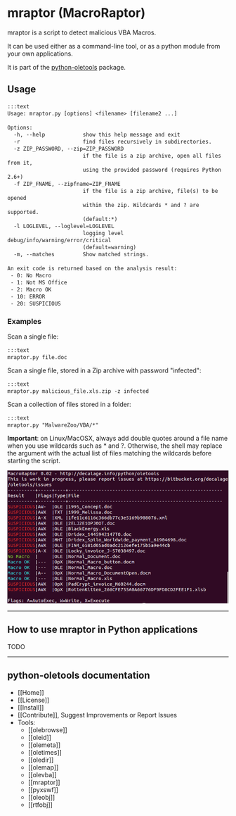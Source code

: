 mraptor (MacroRaptor)
=====================

mraptor is a script to detect malicious VBA Macros.

It can be used either as a command-line tool, or as a python module from your own applications.

It is part of the [python-oletools](http://www.decalage.info/python/oletools) package.

## Usage

	:::text
    Usage: mraptor.py [options] <filename> [filename2 ...]

    Options:
      -h, --help            show this help message and exit
      -r                    find files recursively in subdirectories.
      -z ZIP_PASSWORD, --zip=ZIP_PASSWORD
                            if the file is a zip archive, open all files from it,
                            using the provided password (requires Python 2.6+)
      -f ZIP_FNAME, --zipfname=ZIP_FNAME
                            if the file is a zip archive, file(s) to be opened
                            within the zip. Wildcards * and ? are supported.
                            (default:*)
      -l LOGLEVEL, --loglevel=LOGLEVEL
                            logging level debug/info/warning/error/critical
                            (default=warning)
      -m, --matches         Show matched strings.

    An exit code is returned based on the analysis result:
     - 0: No Macro
     - 1: Not MS Office
     - 2: Macro OK
     - 10: ERROR
     - 20: SUSPICIOUS


### Examples

Scan a single file:

    :::text
    mraptor.py file.doc
    
Scan a single file, stored in a Zip archive with password "infected":

    :::text
    mraptor.py malicious_file.xls.zip -z infected
    
Scan a collection of files stored in a folder:

    :::text
    mraptor.py "MalwareZoo/VBA/*"

**Important**: on Linux/MacOSX, always add double quotes around a file name when you use
wildcards such as * and ?. Otherwise, the shell may replace the argument with the actual
list of files matching the wildcards before starting the script.

![](mraptor1.png)

--------------------------------------------------------------------------
    
## How to use mraptor in Python applications

TODO

--------------------------------------------------------------------------

python-oletools documentation
-----------------------------

- [[Home]]
- [[License]]
- [[Install]]
- [[Contribute]], Suggest Improvements or Report Issues
- Tools:
	- [[olebrowse]]
	- [[oleid]]
	- [[olemeta]]
	- [[oletimes]]
	- [[oledir]]
	- [[olemap]]
	- [[olevba]]
	- [[mraptor]]
	- [[pyxswf]]
	- [[oleobj]]
	- [[rtfobj]]
